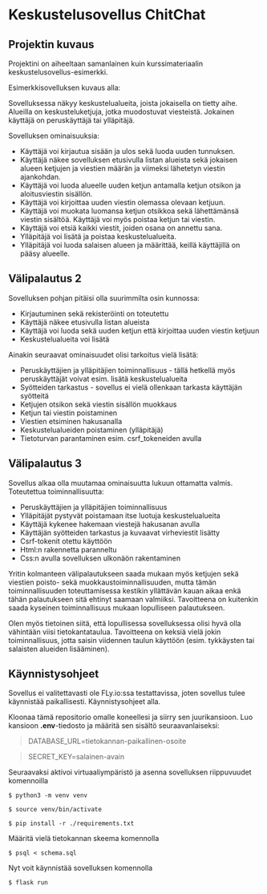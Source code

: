 # Keskustelusovellus ChitChat

## Projektin kuvaus

Projektini on aiheeltaan samanlainen kuin kurssimateriaalin keskustelusovellus-esimerkki.

Esimerkkisovelluksen kuvaus alla:

Sovelluksessa näkyy keskustelualueita, joista jokaisella on tietty aihe. Alueilla on keskusteluketjuja, jotka muodostuvat viesteistä. Jokainen käyttäjä on peruskäyttäjä tai ylläpitäjä.

Sovelluksen ominaisuuksia:

- Käyttäjä voi kirjautua sisään ja ulos sekä luoda uuden tunnuksen.
- Käyttäjä näkee sovelluksen etusivulla listan alueista sekä jokaisen alueen ketjujen ja viestien määrän ja viimeksi lähetetyn viestin ajankohdan.
- Käyttäjä voi luoda alueelle uuden ketjun antamalla ketjun otsikon ja aloitusviestin sisällön.
- Käyttäjä voi kirjoittaa uuden viestin olemassa olevaan ketjuun.
- Käyttäjä voi muokata luomansa ketjun otsikkoa sekä lähettämänsä viestin sisältöä. Käyttäjä voi myös poistaa ketjun tai viestin.
- Käyttäjä voi etsiä kaikki viestit, joiden osana on annettu sana.
- Ylläpitäjä voi lisätä ja poistaa keskustelualueita.
- Ylläpitäjä voi luoda salaisen alueen ja määrittää, keillä käyttäjillä on pääsy alueelle.

## Välipalautus 2

Sovelluksen pohjan pitäisi olla suurimmilta osin kunnossa: 
- Kirjautuminen sekä rekisteröinti on toteutettu
- Käyttäjä näkee etusivulla listan alueista
- Käyttäjä voi luoda sekä uuden ketjun että kirjoittaa uuden viestin ketjuun
- Keskustelualueita voi lisätä

Ainakin seuraavat ominaisuudet olisi tarkoitus vielä lisätä:
- Peruskäyttäjien ja ylläpitäjien toiminnallisuus - tällä hetkellä myös peruskäyttäjät voivat esim. lisätä keskustelualueita
- Syötteiden tarkastus - sovellus ei vielä ollenkaan tarkasta käyttäjän syötteitä
- Ketjujen otsikon sekä viestin sisällön muokkaus
- Ketjun tai viestin poistaminen
- Viestien etsiminen hakusanalla
- Keskustelualueiden poistaminen (ylläpitäjä)
- Tietoturvan parantaminen esim. csrf_tokeneiden avulla

## Välipalautus 3

Sovellus alkaa olla muutamaa ominaisuutta lukuun ottamatta valmis. Toteutettua toiminnallisuutta:
- Peruskäyttäjien ja ylläpitäjien toiminnallisuus
- Ylläpitäjät pystyvät poistamaan itse luotuja keskustelualueita
- Käyttäjä kykenee hakemaan viestejä hakusanan avulla
- Käyttäjän syötteiden tarkastus ja kuvaavat virheviestit lisätty
- Csrf-tokenit otettu käyttöön
- Html:n rakennetta paranneltu
- Css:n avulla sovelluksen ulkonäön rakentaminen

Yritin kolmanteen välipalautukseen saada mukaan myös ketjujen sekä viestien poisto- sekä muokkaustoiminnallisuuden, mutta tämän toiminnallisuuden toteuttamisessa kestikin yllättävän kauan aikaa enkä tähän palautukseen sitä ehtinyt saamaan valmiiksi. Tavoitteena on kuitenkin saada kyseinen toiminnallisuus mukaan lopulliseen palautukseen.

Olen myös tietoinen siitä, että lopullisessa sovelluksessa olisi hyvä olla vähintään viisi tietokantataulua. Tavoitteena on keksiä vielä jokin toiminnallisuus, jotta saisin viidennen taulun käyttöön (esim. tykkäysten tai salaisten alueiden lisääminen).

## Käynnistysohjeet

Sovellus ei valitettavasti ole FLy.io:ssa testattavissa, joten sovellus tulee käynnistää paikallisesti. Käynnistysohjeet alla.

Kloonaa tämä repositorio omalle koneellesi ja siirry sen juurikansioon. Luo kansioon **.env**-tiedosto ja määritä sen sisältö seuraavanlaiseksi:

>DATABASE_URL=tietokannan-paikallinen-osoite

>SECRET_KEY=salainen-avain

Seuraavaksi aktivoi virtuaaliympäristö ja asenna sovelluksen riippuvuudet komennoilla

```$ python3 -m venv venv```

```$ source venv/bin/activate```

```$ pip install -r ./requirements.txt```

Määritä vielä tietokannan skeema komennolla

```$ psql < schema.sql```

Nyt voit käynnistää sovelluksen komennolla

```$ flask run```
